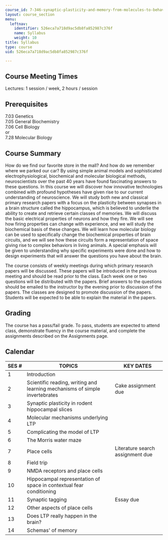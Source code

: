```yaml
---
course_id: 7-346-synaptic-plasticity-and-memory-from-molecules-to-behavior-fall-2007
layout: course_section
menu:
  leftnav:
    identifier: 526eca7a718d9ac5db8fa852987c376f
    name: Syllabus
    weight: 10
title: Syllabus
type: course
uid: 526eca7a718d9ac5db8fa852987c376f

---
```


Course Meeting Times
--------------------

Lectures: 1 session / week, 2 hours / session

Prerequisites
-------------

7.03 Genetics  
7.05 General Biochemistry  
7.06 Cell Biology  
or  
7.28 Molecular Biology

Course Summary
--------------

How do we find our favorite store in the mall? And how do we remember where we parked our car? By using simple animal models and sophisticated electrophysiological, biochemical and molecular biological methods, neuroscientists over the past 40 years have found fascinating answers to these questions. In this course we will discover how innovative technologies combined with profound hypotheses have given rise to our current understanding of neuroscience. We will study both new and classical primary research papers with a focus on the plasticity between synapses in a brain structure called the hippocampus, which is believed to underlie the ability to create and retrieve certain classes of memories. We will discuss the basic electrical properties of neurons and how they fire. We will see how firing properties can change with experience, and we will study the biochemical basis of these changes. We will learn how molecular biology can be used to specifically change the biochemical properties of brain circuits, and we will see how these circuits form a representation of space giving rise to complex behaviors in living animals. A special emphasis will be given to understanding why specific experiments were done and how to design experiments that will answer the questions you have about the brain.

The course consists of weekly meetings during which primary research papers will be discussed. These papers will be introduced in the previous meeting and should be read prior to the class. Each week one or two questions will be distributed with the papers. Brief answers to the questions should be emailed to the instructor by the evening prior to discussion of the papers. The classes are designed to promote discussion of the papers. Students will be expected to be able to explain the material in the papers.

Grading
-------

The course has a pass/fail grade. To pass, students are expected to attend class, demonstrate fluency in the course material, and complete the assignments described on the Assignments page.

Calendar
--------

| SES # | TOPICS | KEY DATES |
| --- | --- | --- |
| 1 | Introduction |  |
| 2 | Scientific reading, writing and learning mechanisms of simple invertebrates | Cake assignment due |
| 3 | Synaptic plasticity in rodent hippocampal slices |  |
| 4 | Molecular mechanisms underlying LTP |  |
| 5 | Complicating the model of LTP |  |
| 6 | The Morris water maze |  |
| 7 | Place cells | Literature search assignment due |
| 8 | Field trip |  |
| 9 | NMDA receptors and place cells |  |
| 10 | Hippocampal representation of space in contextual fear conditioning |  |
| 11 | Synaptic tagging | Essay due |
| 12 | Other aspects of place cells |  |
| 13 | Does LTP really happen in the brain? |  |
| 14 | Schemas' of memory |